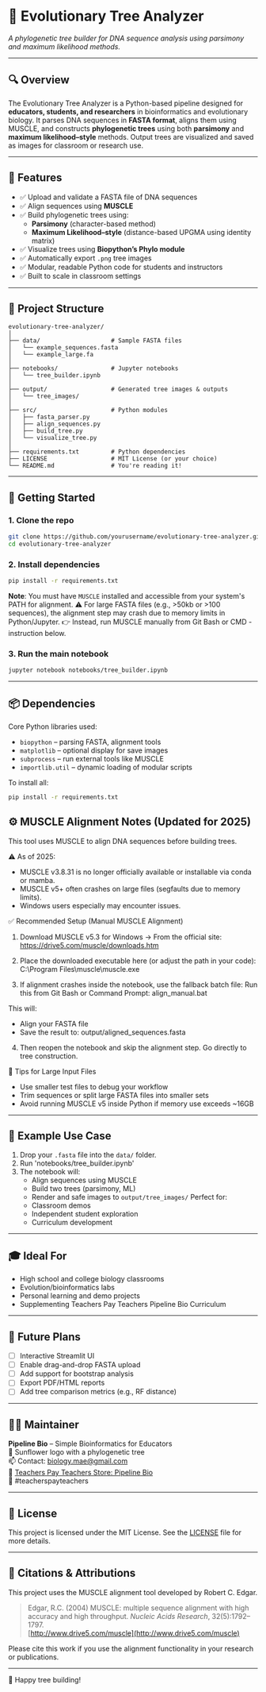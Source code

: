 # 🌿 Evolutionary Tree Analyzer  
*A phylogenetic tree builder for DNA sequence analysis using parsimony and maximum likelihood methods.*

---

## 🔍 Overview  
The Evolutionary Tree Analyzer is a Python-based pipeline designed for **educators, students, and researchers** in bioinformatics and evolutionary biology. It parses DNA sequences in **FASTA format**, aligns them using MUSCLE, and constructs **phylogenetic trees** using both **parsimony** and **maximum likelihood–style** methods. Output trees are visualized and saved as images for classroom or research use.

---

## 🎯 Features  
- ✅ Upload and validate a FASTA file of DNA sequences  
- ✅ Align sequences using **MUSCLE**  
- ✅ Build phylogenetic trees using:
  - **Parsimony** (character-based method)
  - **Maximum Likelihood–style** (distance-based UPGMA using identity matrix)  
- ✅ Visualize trees using **Biopython’s Phylo module**  
- ✅ Automatically export `.png` tree images  
- ✅ Modular, readable Python code for students and instructors  
- ✅ Built to scale in classroom settings

---

## 📁 Project Structure

```
evolutionary-tree-analyzer/
│
├── data/                    # Sample FASTA files
│   └── example_sequences.fasta  
│   └── example_large.fa  
│
├── notebooks/               # Jupyter notebooks
│   └── tree_builder.ipynb  
│
├── output/                  # Generated tree images & outputs
│   └── tree_images/
│
├── src/                     # Python modules
│   ├── fasta_parser.py  
│   ├── align_sequences.py  
│   ├── build_tree.py  
│   └── visualize_tree.py  
│
├── requirements.txt         # Python dependencies
├── LICENSE                  # MIT License (or your choice)
└── README.md                # You're reading it!
```

---

## 🚀 Getting Started

### 1. Clone the repo
```bash
git clone https://github.com/yourusername/evolutionary-tree-analyzer.git
cd evolutionary-tree-analyzer
```

### 2. Install dependencies
```bash
pip install -r requirements.txt
```

**Note**: You must have `MUSCLE` installed and accessible from your system's PATH for alignment.
⚠️ For large FASTA files (e.g., >50kb or >100 sequences), the alignment step may crash due to memory limits in Python/Jupyter.
    👉 Instead, run MUSCLE manually from Git Bash or CMD - instruction below.

### 3. Run the main notebook
```bash
jupyter notebook notebooks/tree_builder.ipynb
```

---

## 📦 Dependencies

Core Python libraries used:
- `biopython` – parsing FASTA, alignment tools
- `matplotlib` – optional display for save images
- `subprocess` – run external tools like MUSCLE
- `importlib.util` – dynamic loading of modular scripts

To install all:
```bash
pip install -r requirements.txt
```

## ⚙️ MUSCLE Alignment Notes (Updated for 2025)
This tool uses MUSCLE to align DNA sequences before building trees.

⚠️ As of 2025:
   - MUSCLE v3.8.31 is no longer officially available or installable via conda or mamba.
   - MUSCLE v5+ often crashes on large files (segfaults due to memory limits).
   - Windows users especially may encounter issues.

✅ Recommended Setup (Manual MUSCLE Alignment)
1. Download MUSCLE v5.3 for Windows
→ From the official site:
https://drive5.com/muscle/downloads.htm

2. Place the downloaded executable here (or adjust the path in your code):
C:\Program Files\muscle\muscle.exe

3. If alignment crashes inside the notebook, use the fallback batch file:
Run this from Git Bash or Command Prompt:
align_manual.bat

This will:
   - Align your FASTA file
   - Save the result to:
      output/aligned_sequences.fasta

4. Then reopen the notebook and skip the alignment step.
Go directly to tree construction.

🧠 Tips for Large Input Files
   - Use smaller test files to debug your workflow
   - Trim sequences or split large FASTA files into smaller sets
   - Avoid running MUSCLE v5 inside Python if memory use exceeds ~16GB

---

## 🧪 Example Use Case

1. Drop your `.fasta` file into the `data/` folder.  
2. Run 'notebooks/tree_builder.ipynb'
3. The notebook will:
   - Align sequences using MUSCLE
   - Build two trees (parsimony, ML)
   - Render and safe images to `output/tree_images/`
Perfect for:
   - Classroom demos
   - Independent student exploration
   - Curriculum development

---

## 🎓 Ideal For

- High school and college biology classrooms  
- Evolution/bioinformatics labs  
- Personal learning and demo projects  
- Supplementing Teachers Pay Teachers Pipeline Bio Curriculum   

---

## 🧰 Future Plans

- [ ] Interactive Streamlit UI 
- [ ] Enable drag-and-drop FASTA upload  
- [ ] Add support for bootstrap analysis  
- [ ] Export PDF/HTML reports  
- [ ] Add tree comparison metrics (e.g., RF distance)

---

## 👩‍💻 Maintainer

**Pipeline Bio** – Simple Bioinformatics for Educators  
🌻 Sunflower logo with a phylogenetic tree  
📫 Contact: biology.mae@gmail.com  
🛒 [Teachers Pay Teachers Store: Pipeline Bio](https://www.teacherspayteachers.com/store/pipeline-bio)  
📌 #teacherspayteachers  

---

## 📄 License

This project is licensed under the MIT License. See the [LICENSE](LICENSE) file for more details.

---

## 🧾 Citations & Attributions

This project uses the MUSCLE alignment tool developed by Robert C. Edgar.

> Edgar, R.C. (2004) MUSCLE: multiple sequence alignment with high accuracy and high throughput. *Nucleic Acids Research*, 32(5):1792–1797.  
> [http://www.drive5.com/muscle](http://www.drive5.com/muscle)

Please cite this work if you use the alignment functionality in your research or publications.

---

🧬 Happy tree building!

